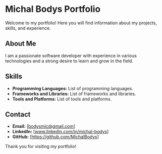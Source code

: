 # Michal Bodys Portfolio

Welcome to my portfolio! Here you will find information about my projects, skills, and experience.

## About Me

I am a passionate software developer with experience in various technologies and a strong desire to learn and grow in the field.

## Skills

- **Programming Languages:** List of programming languages.
- **Frameworks and Libraries:** List of frameworks and libraries.
- **Tools and Platforms:** List of tools and platforms.

## Contact

- **Email:** [bodysmic@gmail.com]
- **LinkedIn:** [www.linkedin.com/in/michal-bodys]
- **GitHub:** [https://github.com/MichalBodys]

Thank you for visiting my portfolio!